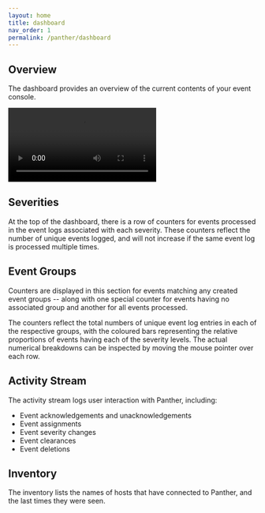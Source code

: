 ```yaml
---
layout: home
title: dashboard
nav_order: 1
permalink: /panther/dashboard
---
```


## Overview

The dashboard provides an overview of the current contents of your event console.

![](./dash-updating.mp4)



## Severities

At the top of the dashboard, there is a row of counters for events
processed in the event logs associated with each severity.  These
counters reflect the number of unique events logged, and will not
increase if the same event log is processed multiple times.


## Event Groups

Counters are displayed in this section for events matching any created
event groups -- along with one special counter for events having no
associated group and another for all events processed.

The counters reflect the total numbers of unique event log entries in
each of the respective groups, with the coloured bars representing the
relative proportions of events having each of the severity levels. The
actual numerical breakdowns can be inspected by moving the mouse
pointer over each row.

## Activity Stream

The activity stream logs user interaction with Panther, including:

* Event acknowledgements and unacknowledgements
* Event assignments
* Event severity changes
* Event clearances
* Event deletions

## Inventory

The inventory lists the names of hosts that have connected to Panther,
and the last times they were seen.
